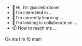 - 👋 Hi, I’m @aislebrotonel
- 👀 I’m interested in ...
- 🌱 I’m currently learning ...
- 💞️ I’m looking to collaborate on ...
- 📫 How to reach me ...

<!---
aislebrotonel/aislebrotonel is a ✨ special ✨ repository because its `README.md` (this file) appears on your GitHub profile.
You can click the Preview link to take a look at your changes.
--->
Ok ma I'm 10 mam
